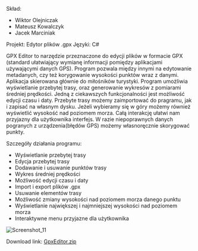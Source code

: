 
Skład:
- Wiktor Olejniczak
- Mateusz Kowalczyk
- Jacek Marciniak

Projekt: Edytor plików .gpx
Języki: C#

GPX Editor to narzędzie przeznaczone do edycji plików w formacie GPX (standard ułatwiający wymianę informacji pomiędzy aplikacjami używającymi danych GPS).  Program pozwala między innymi na edytowanie metadanych, czy też korygowanie wysokości punktów wraz z danymi. Aplikacja skierowana głównie do  miłośników turystyki. Program umożliwia wyświetlanie przebytej trasy, oraz generowanie wykresów z pomiarami średniej prędkości. Jedną z ciekawszych funkcjonalności jest możliwość edycji czasu i daty. Przebyte trasy możemy zaimportować do pragramu, jak i zapisać na własnym dysku. Jeżeli wybieramy się w góry możemy również wyświetlić wysokość nad poziomem morza. Całą interakcję ułatwi nam przyjazny dla użytkownika interfejs. W razie niepoprawnych danych pogranych z urządzenia(błędów GPS) możemy własnoręcznie skorygować punkty.

Szczegóły działania programu:
- Wyświetlanie przebytej trasy
- Edycja przebytej trasy
- Dodawanie i usuwanie punktów trasy
- Wykres średniej prędkości
- Możliwość edycji czasu i daty
- Import i export plików .gpx
- Usuwanie elementów trasy
- Możliwość zmiany wysokości nad poziomem morza danego punktu
- Wyświetlanie największej i najmniejszej wysokości nad poziomem morza
- Interaktywne menu przyjazne dla użytkownika

![Screenshot_11](https://user-images.githubusercontent.com/66250729/165047426-ff21b431-cc38-4b27-b2a8-8326d3d76a41.png)

Download link: [GpxEditor.zip](https://github.com/WOlejniczak/inzynieria-oprogramowania/files/8686495/GpxEditor.zip)
